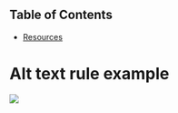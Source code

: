 ## Table of Contents
- [Resources](#resources)

# Alt text rule example

![](https://s3.amazonaws.com/images.seroundtable.com/google-links-1510059186.jpg)